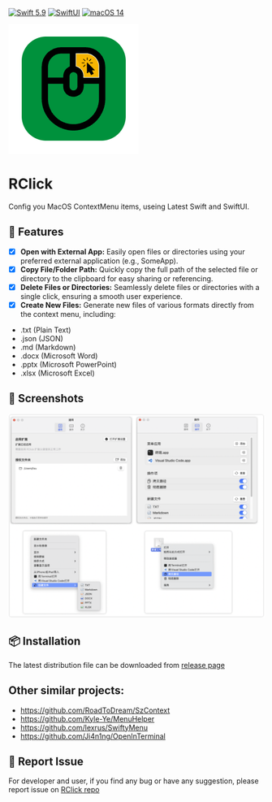 [![Swift 5.9](https://img.shields.io/badge/Swift-5.9-ED523F.svg?style=flat)](https://swift.org/)
[![SwiftUI](https://img.shields.io/badge/SwiftUI-✓-orange)](https://developer.apple.com/xcode/swiftui/)
[![macOS 14](https://img.shields.io/badge/macOS14-Compatible-green)](https://www.apple.com/macos/monterey/)

[![](./RClick/Assets.xcassets/AppIcon.appiconset/AppIcon@1x.png)](https://github.com/wflixu/RClick/releases)

#  RClick

Config you MacOS ContextMenu items, useing Latest Swift and SwiftUI. 



## 🚀 Features

- [x] **Open with External App:**  Easily open files or directories using your preferred external application (e.g., SomeApp).
- [x] **Copy File/Folder Path:** Quickly copy the full path of the selected file or directory to the clipboard for easy sharing or referencing.
- [x] **Delete Files or Directories:**  Seamlessly delete files or directories with a single click, ensuring a smooth user experience.
- [x] **Create New Files:** Generate new files of various formats directly from the context menu, including:

- .txt (Plain Text)
- .json (JSON)
- .md (Markdown)
- .docx (Microsoft Word)
- .pptx (Microsoft PowerPoint)
- .xlsx (Microsoft Excel)

## 📸 Screenshots

![](./images/screenshot.png)

## 📦 Installation

The latest distribution file can be downloaded from [release page](https://github.com/wflixu/RClick/releases)

## Other similar projects:

- https://github.com/RoadToDream/SzContext
- https://github.com/Kyle-Ye/MenuHelper
- https://github.com/lexrus/SwiftyMenu 
- https://github.com/Ji4n1ng/OpenInTerminal



## 🤝 Report Issue

For developer and user, if you find any bug or have any suggestion, please report issue on [RClick repo](https://github.com/wflixu/RClick/issues)

